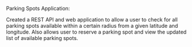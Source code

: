 Parking Spots Application:

Created a REST API and web application to allow a user to check for all parking spots available within a certain radius from a given latitude and longitude. Also allows user to reserve a parking spot and view the updated list of available parking spots. 
